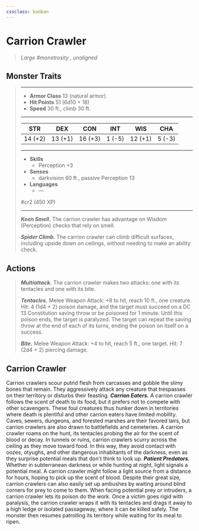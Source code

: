 ```yaml
---
cssclass: kanban
---
```


# Carrion Crawler
>*Large #monstrosity , unaligned*
## Monster Traits
>___
>- **Armor Class** 13 (natural armor)
>- **Hit Points** 51 (6d10 + 18)
>- **Speed** 30 ft., climb 30 ft.
>___
>|STR|DEX|CON|INT|WIS|CHA|
>|:---:|:---:|:---:|:---:|:---:|:---:|
>|14 (+2)|13 (+1)|16 (+3)|1 (-5)|12 (+1)|5 (-3)|
>___
>- **Skills**
>	 - Perception +3
>- **Senses**
>	 - darkvision 60 ft., passive Perception 13
>- **Languages**
>	 - —
>
> #cr2 (450 XP)
>___
>***Keen Smell.*** The carrion crawler has advantage on Wisdom (Perception) checks that rely on smell.  
>
>***Spider Climb.*** The carrion crawler can climb difficult surfaces, including upside down on ceilings, without needing to make an ability check.  
>
## Actions
>***Multiattack.*** The carrion crawler makes two attacks: one with its tentacles and one with its bite.  
>
>***Tentacles.*** Melee Weapon Attack: +8 to hit, reach 10 ft., one creature. Hit: 4 (1d4 + 2) poison damage, and the target must succeed on a DC 13 Constitution saving throw or be poisoned for 1 minute. Until this poison ends, the target is paralyzed. The target can repeat the saving throw at the end of each of its turns, ending the poison on itself on a success.  
>
>***Bite.*** Melee Weapon Attack: +4 to hit, reach 5 ft., one target. Hit: 7 (2d4 + 2) piercing damage.
## Carrion Crawler
Carrion crawlers scour putrid flesh from carcasses and gobble the slimy bones that remain. They aggressively attack any creature that trespasses on their territory or disturbs their feasting.
***Carrion Eaters.*** A carrion crawler follows the scent of death to its food, but it prefers not to compete with other scavengers. These foul creatures thus hunker down in territories where death is plentiful and other carrion eaters have limited mobility. Caves, sewers, dungeons, and forested marshes are their favored lairs, but carrion crawlers are also drawn to battlefields and cemeteries. A carrion crawler roams on the hunt, its tentacles probing the air for the scent of blood or decay. In tunnels or ruins, carrion crawlers scurry across the ceiling as they move toward food. In this way, they avoid contact with oozes, otyughs, and other dangerous inhabitants of the darkness, even as they surprise potential meals that don't think to look up.
***Patient Predators.*** Whether in subterranean darkness or while hunting at night, light signals a potential meal. A carrion crawler might follow a light source from a distance for hours, hoping to pick up the scent of blood. Despite their great size, carrion crawlers can also easily set up ambushes by waiting around blind corners for prey to come to them. When facing potential prey or intruders, a carrion crawler lets its poison do the work. Once a victim goes rigid with paralysis, the carrion crawler wraps it with its tentacles and drags it away to a high ledge or isolated passageway, where it can be killed safely. The monster then resumes patrolling its territory while waiting for its meal to ripen.